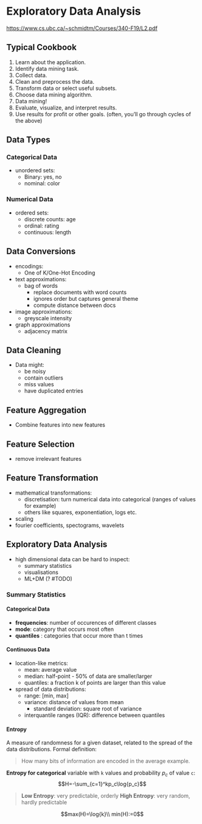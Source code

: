 # Exploratory Data Analysis
https://www.cs.ubc.ca/~schmidtm/Courses/340-F19/L2.pdf
## Typical Cookbook

1. Learn about the application.
2. Identify data mining task.
3. Collect data. 
4. Clean and preprocess the data. 
5. Transform data or select useful subsets.
6. Choose data mining algorithm. 
7. Data mining! 
8. Evaluate, visualize, and interpret results. 
9. Use results for profit or other goals. (often, you’ll go through cycles of the above)

## Data Types
### Categorical Data
- unordered sets:
	- Binary: yes, no
	- nominal: color

### Numerical Data
- ordered sets:
	- discrete counts: age
	- ordinal: rating
	- continuous: length

## Data Conversions
- encodings:
	- One of K/One-Hot Encoding
- text approximations:
	- bag of words 
		- replace documents with word counts
		- ignores order but captures general theme
		- compute distance between docs
- image approximations:
	- greyscale intensity
- graph approximations
	- adjacency matrix

## Data Cleaning
- Data might:
	- be noisy
	- contain outliers
	- miss values
	- have duplicated entries

## Feature Aggregation
- Combine features into new features

## Feature Selection
- remove irrelevant features

## Feature Transformation
- mathematical transformations:
	- discretisation: turn numerical data into categorical (ranges of values for example)
	- others like squares, exponentiation, logs etc.
- scaling
- fourier coefficients, spectograms, wavelets 

## Exploratory Data Analysis
- high dimensional data can be hard to inspect:
	- summary statistics
	- visualisations
	- ML+DM (? #TODO)

### Summary Statistics
#### Categorical Data
- **frequencies**: number of occurences of different classes
- **mode**: category that occurs most often
- **quantiles** : categories that occur more than t times

#### Continuous Data
- location-like metrics:
	- mean: average value
	- median: half-point - 50% of data are smaller/larger
	- quantiles: a fraction k of points are larger than this value
- spread of data distributions:
	- range: [min, max]
	- variance: distance of values from mean
		- standard deviation: square root of variance
	- interquantile ranges (IQR): difference between quantiles

#### Entropy
A measure of randomness for a given dataset, related to the spread of the data distributions.
Formal definition:

>How many bits of information are encoded in the average example.

**Entropy for categorical** variable with `k` values and probability $p_c$ of value `c`:
$$H=-\sum_{c=1}^kp_c\log{p_c}$$
> **Low Entropy**: very predictable, orderly
> **High Entropy**: very random, hardly predictable

$$max(H)=\log{k}\\
min(H):=0$$
